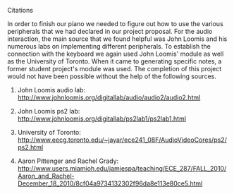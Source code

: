 Citations

In order to finish our piano we needed to figure out how to use the various peripherals that we had declared in our project proposal. For the audio interaction, the main source that we found helpful was John Loomis and his numerous labs on implementing different peripherals. To establish the connection with the keyboard we again used John Loomis' module as well as the University of Toronto. When it came to generating specific notes, a former student project's module was used. The completion of this project would not have been possible without the help of the following sources.

1. John Loomis audio lab: http://www.johnloomis.org/digitallab/audio/audio2/audio2.html

2. John Loomis ps2 lab: http://www.johnloomis.org/digitallab/ps2lab1/ps2lab1.html
                     
3. University of Toronto: http://www.eecg.toronto.edu/~jayar/ece241_08F/AudioVideoCores/ps2/ps2.html

4. Aaron Pittenger and Rachel Grady: http://www.users.miamioh.edu/jamiespa/teaching/ECE_287/FALL_2010/Aaron_and_Rachel-December_18_2010/8cf04a9734132302f96da8e113e80ce5.html
